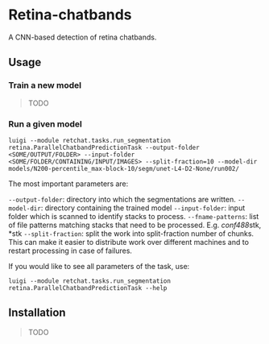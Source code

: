 # Retina-chatbands

A CNN-based detection of retina chatbands.

## Usage

### Train a new model
> TODO 

### Run a given model

```
luigi --module retchat.tasks.run_segmentation retina.ParallelChatbandPredictionTask --output-folder <SOME/OUTPUT/FOLDER> --input-folder <SOME/FOLDER/CONTAINING/INPUT/IMAGES> --split-fraction=10 --model-dir models/N200-percentile_max-block-10/segm/unet-L4-D2-None/run002/
```

The most important parameters are:

```--output-folder```: directory into which the segmentations are written.
```--model-dir```: directory containing the trained model
```--input-folder```: input folder which is scanned to identify stacks to process.
```--fname-patterns```: list of file patterns matching stacks that need to be processed. E.g. *conf488*stk, *stk
```--split-fraction```: split the work into split-fraction number of chunks. This can make it easier to distribute work over different machines and to restart processing in case of failures.


If you would like to see all parameters of the task, use:

```
luigi --module retchat.tasks.run_segmentation retina.ParallelChatbandPredictionTask --help
```


## Installation

> TODO 
